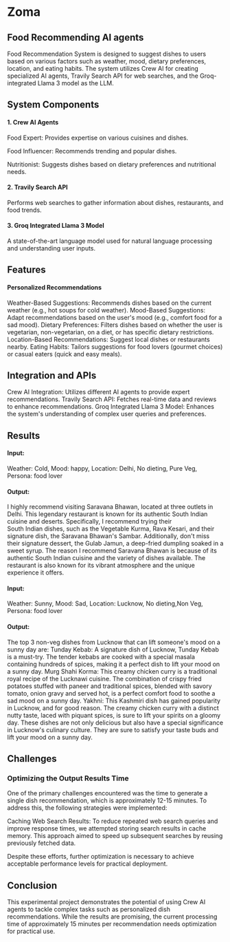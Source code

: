 # Zoma
## Food Recommending AI agents
Food Recommendation System is designed to suggest dishes to users based on various factors such as weather, mood, dietary preferences, location, and eating habits. The system utilizes Crew AI for creating specialized AI agents, Travily Search API for web searches, and the Groq-integrated Llama 3 model as the LLM.

## System Components
#### 1. Crew AI Agents
  Food Expert: Provides expertise on various cuisines and dishes.
  
  Food Influencer: Recommends trending and popular dishes.
  
  Nutritionist: Suggests dishes based on dietary preferences and nutritional needs.

#### 2. Travily Search API
  Performs web searches to gather information about dishes, restaurants, and food trends.

#### 3. Groq Integrated Llama 3 Model
  A state-of-the-art language model used for natural language processing and understanding user inputs.

## Features
#### Personalized Recommendations
  Weather-Based Suggestions: Recommends dishes based on the current weather (e.g., hot soups for cold weather).
  Mood-Based Suggestions: Adapt recommendations based on the user's mood (e.g., comfort food for a sad mood).
  Dietary Preferences: Filters dishes based on whether the user is vegetarian, non-vegetarian, on a diet, or has specific dietary restrictions.
  Location-Based Recommendations: Suggest local dishes or restaurants nearby.
  Eating Habits: Tailors suggestions for food lovers (gourmet choices) or casual eaters (quick and easy meals).

## Integration and APIs
  Crew AI Integration: Utilizes different AI agents to provide expert recommendations.
  Travily Search API: Fetches real-time data and reviews to enhance recommendations.
  Groq Integrated Llama 3 Model: Enhances the system's understanding of complex user queries and preferences.

## Results
#### Input:
  Weather: Cold, Mood: happy, Location: Delhi, No dieting, Pure Veg, Persona: food lover
#### Output:
  I highly recommend visiting Saravana Bhawan, located at three outlets in Delhi. This legendary restaurant is known for its authentic South Indian cuisine and deserts. Specifically, I recommend trying their     
  South Indian dishes, such as the Vegetable Kurma, Rava Kesari, and their signature dish, the Saravana Bhawan's Sambar. Additionally, don't miss their signature dessert, the Gulab Jamun, a deep-fried dumpling 
  soaked in a sweet syrup.
  The reason I recommend Saravana Bhawan is because of its authentic South Indian cuisine and the variety of dishes available. The restaurant is also known for its vibrant atmosphere and the unique experience it    offers.

#### Input:
  Weather: Sunny, Mood: Sad, Location: Lucknow, No dieting,Non Veg, Persona: food lover

#### Output:
  The top 3 non-veg dishes from Lucknow that can lift someone's mood on a sunny day are:
  Tunday Kebab: A signature dish of Lucknow, Tunday Kebab is a must-try. The tender kebabs are cooked with a special masala containing hundreds of spices, making it a perfect dish to lift your mood on a sunny day.
  Murg Shahi Korma: This creamy chicken curry is a traditional royal recipe of the Lucknawi cuisine. The combination of crispy fried potatoes stuffed with paneer and traditional spices, blended with savory     
  tomato, onion gravy and served hot, is a perfect comfort food to soothe a sad mood on a sunny day.
  Yakhni: This Kashmiri dish has gained popularity in Lucknow, and for good reason. The creamy chicken curry with a distinct nutty taste, laced with piquant spices, is sure to lift your spirits on a gloomy day.
  These dishes are not only delicious but also have a special significance in Lucknow's culinary culture. They are sure to satisfy your taste buds and lift your mood on a sunny day.

## Challenges

### Optimizing the Output Results Time

One of the primary challenges encountered was the time to generate a single dish recommendation, which is approximately 12-15 minutes. To address this, the following strategies were implemented:

Caching Web Search Results: To reduce repeated web search queries and improve response times, we attempted storing search results in cache memory. This approach aimed to speed up subsequent searches by reusing previously fetched data.

Despite these efforts, further optimization is necessary to achieve acceptable performance levels for practical deployment.

## Conclusion
  This experimental project demonstrates the potential of using Crew AI agents to tackle complex tasks such as personalized dish recommendations. While the results are promising, the current processing time of      approximately 15 minutes per recommendation needs optimization for practical use.

